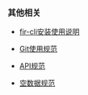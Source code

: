 ### 其他相关

*  [fir-cli安装使用说明][1]

*  [Git使用规范][2]

*  [API规范][3]

*  [空数据规范][4]


[1]:fir-cli_guide.md
[2]:Git_Specification.md
[3]:API_Specification.md
[4]:empty_data_specification.md